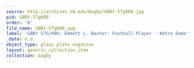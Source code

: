 ```yaml
---
source: http://archives.nd.edu/Bagby/GBBY-57g008.jpg
pid: GBBY-57g008
order: '8'
file_name: GBBY-57g008.jpg
label: 'GBBY 57G/008: Emmett L. Baxter: Football Player - Notre Dame'
_date: n.d.
object_type: glass plate negative
layout: generic_collection_item
collection: bagby
---
```

